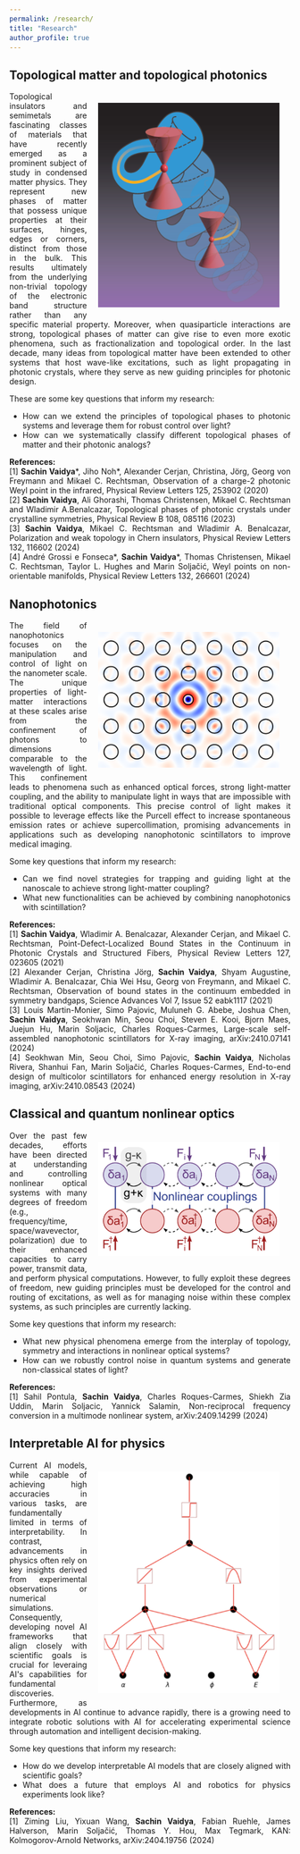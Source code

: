 ```yaml
---
permalink: /research/
title: "Research"
author_profile: true
---
```


## Topological matter and topological photonics
<img align="right" img src="https://raw.githubusercontent.com/sachin4594/svaidya.github.io/master/images/nonorientable_Weyl.png" width="325" style="margin: 20px">
<div style="text-align: justify"> 
  
Topological insulators and semimetals are fascinating classes of materials that have recently emerged as a prominent subject of study in condensed matter physics. They represent new phases of matter that possess unique properties at their surfaces, hinges, edges or corners, distinct from those in the bulk. This results ultimately from the underlying non-trivial topology of the electronic band structure rather than any specific material property. Moreover, when quasiparticle interactions are strong, topological phases of matter can give rise to even more exotic phenomena, such as fractionalization and topological order. In the last decade, many ideas from topological matter have been extended to other systems that host wave-like excitations, such as light propagating in photonic crystals, where they serve as new guiding principles for photonic design.

These are some key questions that inform my research:
- How can we extend the principles of topological phases to photonic systems and leverage them for robust control over light?
- How can we systematically classify different topological phases of matter and their photonic analogs?

**References:** 
<br>
[1] **Sachin Vaidya***, Jiho Noh*, Alexander Cerjan, Christina, Jörg, Georg von Freymann and Mikael C. Rechtsman, Observation of a charge-2 photonic Weyl point in the infrared, Physical Review Letters 125, 253902 (2020)
<br>
[2] **Sachin Vaidya**, Ali Ghorashi, Thomas Christensen, Mikael C. Rechtsman and Wladimir A.Benalcazar, Topological phases of photonic crystals under crystalline symmetries, Physical Review B 108, 085116 (2023)
<br>
[3] **Sachin Vaidya**, Mikael C. Rechtsman and Wladimir A. Benalcazar, Polarization and weak topology in Chern insulators, Physical Review Letters 132, 116602 (2024)
<br>
[4] André Grossi e Fonseca*, **Sachin Vaidya***, Thomas Christensen, Mikael C. Rechtsman, Taylor L.
Hughes and Marin Soljačić, Weyl points on non-orientable manifolds, Physical Review Letters 132, 266601 (2024)
</div>

## Nanophotonics
<img align="right" img src="https://raw.githubusercontent.com/sachin4594/svaidya.github.io/master/images/BIC.png" width="325" style="margin: 20px">
<div style="text-align: justify"> 

The field of nanophotonics focuses on the manipulation and control of light on the nanometer scale. The unique properties of light-matter interactions at these scales arise from the confinement of photons to dimensions comparable to the wavelength of light. This confinement leads to phenomena such as enhanced optical forces, strong light-matter coupling, and the ability to manipulate light in ways that are impossible with traditional optical components. This precise control of light makes it possible to leverage effects like the Purcell effect to increase spontaneous emission rates or achieve supercollimation, promising advancements in applications such as developing nanophotonic scintillators to improve medical imaging.

Some key questions that inform my research:
- Can we find novel strategies for trapping and guiding light at the nanoscale to achieve strong light-matter coupling?
- What new functionalities can be achieved by combining nanophotonics with scintillation?

**References:** <br>
[1] **Sachin Vaidya**, Wladimir A. Benalcazar, Alexander Cerjan, and Mikael C. Rechtsman, Point-Defect-Localized Bound States in the Continuum in Photonic Crystals and Structured Fibers, Physical Review Letters 127, 023605 (2021)
<br>
[2] Alexander Cerjan, Christina Jörg, **Sachin Vaidya**, Shyam Augustine, Wladimir A. Benalcazar, Chia Wei Hsu, Georg von Freymann, and Mikael C. Rechtsman, Observation of bound states in the continuum embedded in symmetry bandgaps, Science Advances Vol 7, Issue 52 eabk1117 (2021)
<br>
[3] Louis Martin-Monier, Simo Pajovic, Muluneh G. Abebe, Joshua Chen, **Sachin Vaidya**, Seokhwan Min, Seou Choi, Steven E. Kooi, Bjorn Maes, Juejun Hu, Marin Soljacic, Charles Roques-Carmes, Large-scale self-assembled nanophotonic scintillators for X-ray imaging, arXiv:2410.07141 (2024)
<br>
[4] Seokhwan Min, Seou Choi, Simo Pajovic, **Sachin Vaidya**, Nicholas Rivera, Shanhui Fan, Marin Soljačić, Charles Roques-Carmes, End-to-end design of multicolor scintillators for enhanced energy resolution in X-ray imaging, arXiv:2410.08543 (2024)
</div>

## Classical and quantum nonlinear optics
<img align="right" img src="https://raw.githubusercontent.com/sachin4594/svaidya.github.io/master/images/quantum_noise_lattice.png" width="325" style="margin: 20px">
<div style="text-align: justify"> 

Over the past few decades, efforts have been directed at understanding and controlling nonlinear optical systems with many degrees of freedom (e.g., frequency/time, space/wavevector, polarization) due to their enhanced capacities to carry power, transmit data, and perform physical computations. However, to fully exploit these degrees of freedom, new guiding principles must be developed for the control and routing of excitations, as well as for managing noise within these complex systems, as such principles are currently lacking.

Some key questions that inform my research:
- What new physical phenomena emerge from the interplay of topology, symmetry and interactions in nonlinear optical systems?
- How can we robustly control noise in quantum systems and generate non-classical states of light?

**References:** <br>
[1] Sahil Pontula, **Sachin Vaidya**, Charles Roques-Carmes, Shiekh Zia Uddin, Marin Soljacic, Yannick Salamin, Non-reciprocal frequency conversion in a multimode nonlinear system, arXiv:2409.14299 (2024)
<br>
</div>

## Interpretable AI for physics
<img align="right" img src="https://raw.githubusercontent.com/sachin4594/svaidya.github.io/master/images/KANs_image.png" width="325" style="margin: 20px">
<div style="text-align: justify"> 

Current AI models, while capable of achieving high accuracies in various tasks, are fundamentally limited in terms of interpretability. In contrast, advancements in physics often rely on key insights derived from experimental observations or numerical simulations. Consequently, developing novel AI frameworks that align closely with scientific goals is crucial for leveraing AI's capabilities for fundamental discoveries. Furthermore, as developments in AI continue to advance rapidly, there is a growing need to integrate robotic solutions with AI for accelerating experimental science through automation and intelligent decision-making.

Some key questions that inform my research:
- How do we develop interpretable AI models that are closely aligned with scientific goals?
- What does a future that employs AI and robotics for physics experiments look like?

**References:** <br>
[1] Ziming Liu, Yixuan Wang, **Sachin Vaidya**, Fabian Ruehle, James Halverson, Marin Soljačić, Thomas Y. Hou, Max Tegmark, KAN: Kolmogorov-Arnold Networks, arXiv:2404.19756 (2024)
<br>
</div>
